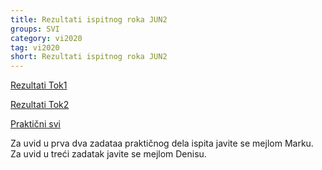 ```yaml
---
title: Rezultati ispitnog roka JUN2
groups: SVI
category: vi2020
tag: vi2020
short: Rezultati ispitnog roka JUN2
---
```


[Rezultati Tok1](http://www.matf.bg.ac.rs/~janicic/courses/VI_2020_2021.xlsx) 

[Rezultati Tok2](http://poincare.matf.bg.ac.rs/~vesnam/vi/studenti_vi_2020.xls)

[Praktični svi](https://docs.google.com/spreadsheets/d/1m5OhmxTe1i5hE0lDQ694TEoob6h-aSHswE7H1cF9cFU/edit?usp=sharing)

Za uvid u prva dva zadataa praktičnog dela ispita javite se mejlom Marku.
Za uvid u treći zadatak javite se mejlom Denisu.

